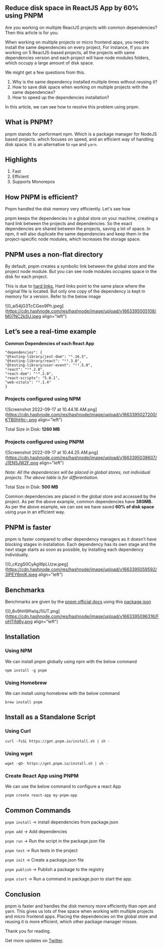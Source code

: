 ## Reduce disk space in ReactJS App by 60% using PNPM

Are you working on multiple ReactJS projects with common dependencies? Then this article is for you.

When working on multiple projects or micro frontend apps, you need to install the same dependencies on every project, For instance, If you are working on 5 ReactJS-based projects, all the projects with same dependencies version and each project will have node modules folders, which occupy a large amount of disk space.

We might get a few questions from this.

1. Why is the same dependency installed multiple times without reusing it?
2. How to save disk space when working on multiple projects with the same dependencies?
3. How to speed up the dependencies installation?

In this article, we can see how to resolve this problem using pnpm.

## What is PNPM?

pnpm stands for performant npm. Which is a package manager for NodeJS based projects. which focuses on speed, and an efficient way of handling disk space. It is an alternative to `npm` and `yarn`.

## Highlights

1. Fast
2. Efficient
3. Supports Monorepos

## How PNPM is efficient?

Pnpm handled the disk memory very efficiently. Let's see how

pnpm keeps the dependencies in a global store on your machine, creating a hard link between the projects and dependencies. So the exact dependencies are shared between the projects, saving a lot of space. In npm, it will also duplicate the same dependencies and keep them in the project-specific node modules, which increases the storage space.

## PNPM uses a non-flat directory

By default, pnpm creates a symbolic link between the global store and the project node module. But you can see node modules occupies space in the disk for each project. 

This is due to [hard links](https://unix.stackexchange.com/questions/88423/why-do-hard-links-seem-to-take-the-same-space-as-the-originals), Hard links point to the same place where the original file is located. But only one copy of the dependency is kept in memory for a version. Refer to the below image

![0_ai54jG3TcCGeo9Ph.jpeg](https://cdn.hashnode.com/res/hashnode/image/upload/v1663395005108/M07NC2kSU.jpeg align="left")

## Let’s see a real-time example

**Common Dependencies of each React App**

```
"dependencies": {
"@testing-library/jest-dom": "⁵.16.5",
"@testing-library/react": "¹³.3.0",
"@testing-library/user-event": "¹³.5.0",
"react": "¹⁸.2.0",
"react-dom": "¹⁸.2.0",
"react-scripts": "5.0.1",
"web-vitals": "².1.4"
}
```

### Projects configured using NPM


![Screenshot 2022-09-17 at 10.44.16 AM.png](https://cdn.hashnode.com/res/hashnode/image/upload/v1663395027200/KTB0hHtc-.png align="left")

Total Size in Disk: **1260 MB**

### Projects configured using PNPM


![Screenshot 2022-09-17 at 10.44.25 AM.png](https://cdn.hashnode.com/res/hashnode/image/upload/v1663395038607/J1EN5JW2F.png align="left")


*Note: All the dependencies will be placed in global stores, not individual projects. The above table is for differentiation.*

Total Size in Disk: **500 MB**

Common dependencies are placed in the global store and accessed by the project. As per the above example, common dependencies have **380MB.** As per the above example, we can see we have saved **60% of disk space** using `pnpm` in an efficient way.

## PNPM is faster

pnpm is faster compared to other dependency managers as it doesn’t have blocking stages in installation. Each dependency has its own stage and the next stage starts as soon as possible, by installing each dependency individually.


![0_cKzgS0CyAgWpLUzw.jpeg](https://cdn.hashnode.com/res/hashnode/image/upload/v1663395059592/3lPEY6miK.jpeg align="left")

## Benchmarks

Benchmarks are given by the [pnpm official docs](https://pnpm.io/benchmarks#lots-of-files) using this [package.json](https://github.com/pnpm/pnpm.github.io/blob/main/benchmarks/fixtures/alotta-files/package.json)


![0_8v9hH9IfwIqJ1iUT.png](https://cdn.hashnode.com/res/hashnode/image/upload/v1663395096316/FoHTjfd6y.png align="left")


## Installation

### Using NPM

We can install pnpm globally using npm with the below command

`npm install -g pnpm`

### Using Homebrew

We can install using homebrew with the below command

`brew install pnpm`

## Install as a Standalone Script

### Using Curl


`curl -fsSL https://get.pnpm.io/install.sh | sh -`

### Using wget


`wget -qO- https://get.pnpm.io/install.sh | sh -`


### Create React App using PNPM


We can use the below command to configure a react App

`pnpm create react-app my-pnpm-app`


## Common Commands

`pnpm install` -> install dependencies from package.json

`pnpm add` -> Add dependencies

`pnpm run` -> Run the script in the package.json file

`pnpm test` -> Run tests in the project

`pnpm init` -> Create a package.json file

`pnpm publish` -> Publish a package to the registry

`pnpm start` -> Run a command in package.json to start the app.

## Conclusion

pnpm is faster and handles the disk memory more efficiently than npm and yarn. This gives us lots of free space when working with multiple projects and micro frontend apps. Placing the dependencies on the global store and reusing it is more efficient, which other package manager misses.

Thank you for reading.

Get more updates on [Twitter](https://twitter.com/Nilanth).